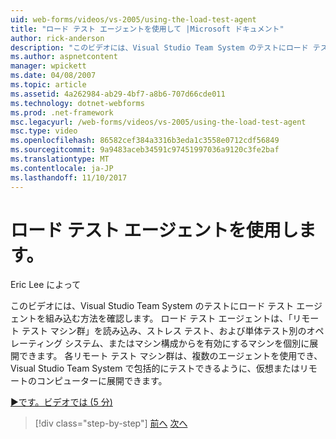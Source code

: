 ```yaml
---
uid: web-forms/videos/vs-2005/using-the-load-test-agent
title: "ロード テスト エージェントを使用して |Microsoft ドキュメント"
author: rick-anderson
description: "このビデオには、Visual Studio Team System のテストにロード テスト エージェントを組み込む方法を確認します。 ロード テスト エージェントの一部である、'."
ms.author: aspnetcontent
manager: wpickett
ms.date: 04/08/2007
ms.topic: article
ms.assetid: 4a262984-ab29-4bf7-a8b6-707d66cde011
ms.technology: dotnet-webforms
ms.prod: .net-framework
msc.legacyurl: /web-forms/videos/vs-2005/using-the-load-test-agent
msc.type: video
ms.openlocfilehash: 86582cef384a3316b3eda1c3558e0712cdf56849
ms.sourcegitcommit: 9a9483aceb34591c97451997036a9120c3fe2baf
ms.translationtype: MT
ms.contentlocale: ja-JP
ms.lasthandoff: 11/10/2017
---
```

<a name="using-the-load-test-agent"></a>ロード テスト エージェントを使用します。
====================
Eric Lee によって

このビデオには、Visual Studio Team System のテストにロード テスト エージェントを組み込む方法を確認します。 ロード テスト エージェントは、「リモート テスト マシン群」を読み込み、ストレス テスト、および単体テスト別のオペレーティング システム、またはマシン構成からを有効にするマシンを個別に展開できます。 各リモート テスト マシン群は、複数のエージェントを使用でき、Visual Studio Team System で包括的にテストできるように、仮想またはリモートのコンピューターに展開できます。

[&#9654;です。ビデオでは (5 分)](https://channel9.msdn.com/Blogs/ASP-NET-Site-Videos/using-the-load-test-agent)

>[!div class="step-by-step"]
[前へ](the-effects-of-caching.md)
[次へ](the-effects-of-viewstate.md)
